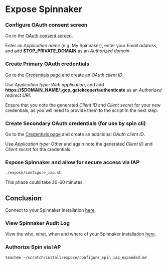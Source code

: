 # Expose Spinnaker

### Configure OAuth consent screen

Go to the [OAuth consent screen](https://console.developers.google.com/apis/credentials/consent?project=$PROJECT_ID).

Enter an *Application name* (e.g. My Spinnaker), enter your *Email address*, and add **$TOP_PRIVATE_DOMAIN** as an *Authorized domain*.

### Create Primary OAuth credentials

Go to the [Credentials page](https://console.developers.google.com/apis/credentials/oauthclient?project=$PROJECT_ID) and create an *OAuth client ID*.

Use *Application type: Web application*, and add **https://$DOMAIN_NAME/_gcp_gatekeeper/authenticate** as an *Authorized redirect URI*.

Ensure that you note the generated *Client ID* and *Client secret* for your new credentials, as you will need to provide them to the script in the next step.

### Create Secondary OAuth credentials (for use by spin cli)

Go to the [Credentials page](https://console.developers.google.com/apis/credentials/oauthclient?project=$PROJECT_ID) and create an additional *OAuth client ID*.

Use *Application type: Other* and again note the generated *Client ID* and *Client secret* for the credentials.

### Expose Spinnaker and allow for secure access via IAP

```bash
./expose/configure_iap.sh
```

This phase could take 30-60 minutes.

## Conclusion

Connect to your Spinnaker installation [here](https://$DOMAIN_NAME).

### View Spinnaker Audit Log

View the who, what, when and where of your Spinnaker installation
[here](https://console.developers.google.com/logs/viewer?project=$PROJECT_ID&resource=cloud_function&logName=projects%2F$PROJECT_ID%2Flogs%2FmySpinnakerAuditLog&minLogLevel=200).

### Authorize Spin via IAP

```bash
teachme ~/scratch/install/expose/configure_spin_iap_expanded.md
```
